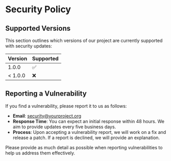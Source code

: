 # Security Policy

## Supported Versions

This section outlines which versions of our project are currently supported with security updates:

| Version | Supported          |
| ------- | ------------------ |
| 1.0.0   | :white_check_mark: |
| < 1.0.0 | :x:                |

## Reporting a Vulnerability

If you find a vulnerability, please report it to us as follows:

- **Email**: security@yourproject.org
- **Response Time**: You can expect an initial response within 48 hours. We aim to provide updates every five business days.
- **Process**: Upon accepting a vulnerability report, we will work on a fix and release a patch. If a report is declined, we will provide an explanation.

Please provide as much detail as possible when reporting vulnerabilities to help us address them effectively.
